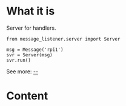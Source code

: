 What it is
===

Server for handlers.  

    from message_listener.server import Server
    
    msg = Message('rpi1')
    svr = Server(msg)
    svr.run()

See more: [--](--)

Content
===
